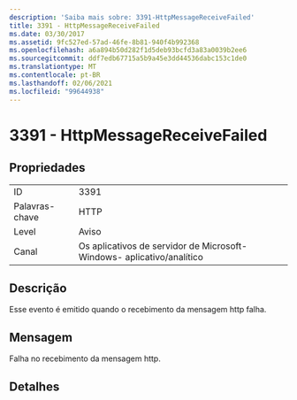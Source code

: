 ```yaml
---
description: 'Saiba mais sobre: 3391-HttpMessageReceiveFailed'
title: 3391 - HttpMessageReceiveFailed
ms.date: 03/30/2017
ms.assetid: 9fc527ed-57ad-46fe-8b81-940f4b992368
ms.openlocfilehash: a6a894b50d282f1d5deb93bcfd3a83a0039b2ee6
ms.sourcegitcommit: ddf7edb67715a5b9a45e3dd44536dabc153c1de0
ms.translationtype: MT
ms.contentlocale: pt-BR
ms.lasthandoff: 02/06/2021
ms.locfileid: "99644938"
---
```

# <a name="3391---httpmessagereceivefailed"></a>3391 - HttpMessageReceiveFailed

## <a name="properties"></a>Propriedades  
  
|||  
|-|-|  
|ID|3391|  
|Palavras-chave|HTTP|  
|Level|Aviso|  
|Canal|Os aplicativos de servidor de Microsoft-Windows- aplicativo/analítico|  
  
## <a name="description"></a>Descrição  

 Esse evento é emitido quando o recebimento da mensagem http falha.  
  
## <a name="message"></a>Mensagem  

 Falha no recebimento da mensagem http.  
  
## <a name="details"></a>Detalhes
